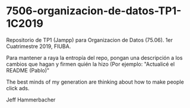 # 7506-organizacion-de-datos-TP1-1C2019
Repositorio de TP1 (Jampp) para Organizacion de Datos (75.06). 1er Cuatrimestre 2019, FIUBA.

Para mantener a raya la entropía del repo, pongan una descripción a los cambios que hagan y firmen quién la hizo (Por ejemplo: "Actualicé el README (Pablo)"



The best minds of my generation are thinking about how to make people click ads.

Jeff Hammerbacher
